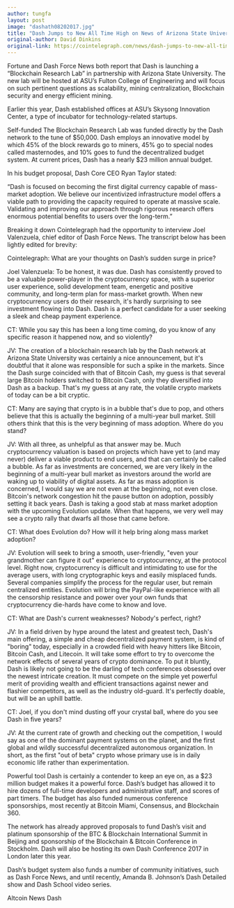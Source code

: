 ```yaml
---
author: tungfa
layout: post
image: "dashath08202017.jpg"
title: "Dash Jumps to New All Time High on News of Arizona State University Partnership, Reaches Fifth Place in Market Cap"
original-author: David Dinkins
original-link: https://cointelegraph.com/news/dash-jumps-to-new-all-time-high-on-news-of-arizona-state-university-partnership-reaches-fifth-place-in-market-cap
---
```


Fortune and Dash Force News both report that Dash is launching a “Blockchain Research Lab” in partnership with Arizona State University. The new lab will be hosted at ASU’s Fulton College of Engineering and will focus on such pertinent questions as scalability, mining centralization, Blockchain security and energy efficient mining.

Earlier this year, Dash established offices at ASU’s Skysong Innovation Center, a type of incubator for technology-related startups.

Self-funded
The Blockchain Research Lab was funded directly by the Dash network to the tune of $50,000. Dash employs an innovative model by which 45% of the block rewards go to miners, 45% go to special nodes called masternodes, and 10% goes to fund the decentralized budget system. At current prices, Dash has a nearly $23 million annual budget.

In his budget proposal, Dash Core CEO Ryan Taylor stated:

“Dash is focused on becoming the first digital currency capable of mass-market adoption. We believe our incentivized infrastructure model offers a viable path to providing the capacity required to operate at massive scale. Validating and improving our approach through rigorous research offers enormous potential benefits to users over the long-term.”

Breaking it down
Cointelegraph had the opportunity to interview Joel Valenzuela, chief editor of Dash Force News. The transcript below has been lightly edited for brevity:

Cointelegraph: What are your thoughts on Dash’s sudden surge in price?

Joel Valenzuela: To be honest, it was due. Dash has consistently proved to be a valuable power-player in the cryptocurrency space, with a superior user experience, solid development team, energetic and positive community, and long-term plan for mass-market growth. When new cryptocurrency users do their research, it's hardly surprising to see investment flowing into Dash. Dash is a perfect candidate for a user seeking a sleek and cheap payment experience.

CT: While you say this has been a long time coming, do you know of any specific reason it happened now, and so violently?

JV: The creation of a blockchain research lab by the Dash network at Arizona State University was certainly a nice announcement, but it's doubtful that it alone was responsible for such a spike in the markets. Since the Dash surge coincided with that of Bitcoin Cash, my guess is that several large Bitcoin holders switched to Bitcoin Cash, only they diversified into Dash as a backup. That's my guess at any rate, the volatile crypto markets of today can be a bit cryptic.

CT: Many are saying that crypto is in a bubble that's due to pop, and others believe that this is actually the beginning of a multi-year bull market. Still others think that this is the very beginning of mass adoption. Where do you stand?

JV: With all three, as unhelpful as that answer may be. Much cryptocurrency valuation is based on projects which have yet to (and may never) deliver a viable product to end users, and that can certainly be called a bubble. As far as investments are concerned, we are very likely in the beginning of a multi-year bull market as investors around the world are waking up to viability of digital assets. As far as mass adoption is concerned, I would say we are not even at the beginning, not even close. Bitcoin's network congestion hit the pause button on adoption, possibly setting it back years. Dash is taking a good stab at mass market adoption with the upcoming Evolution update. When that happens, we very well may see a crypto rally that dwarfs all those that came before.

CT: What does Evolution do? How will it help bring along mass market adoption?

JV: Evolution will seek to bring a smooth, user-friendly, "even your grandmother can figure it out" experience to cryptocurrency, at the protocol level. Right now, cryptocurrency is difficult and intimidating to use for the average users, with long cryptographic keys and easily misplaced funds. Several companies simplify the process for the regular user, but remain centralized entities. Evolution will bring the PayPal-like experience with all the censorship resistance and power over your own funds that cryptocurrency die-hards have come to know and love.

CT: What are Dash's current weaknesses? Nobody's perfect, right?

JV: In a field driven by hype around the latest and greatest tech, Dash's main offering, a simple and cheap decentralized payment system, is kind of "boring" today, especially in a crowded field with heavy hitters like Bitcoin, Bitcoin Cash, and Litecoin. It will take some effort to try to overcome the network effects of several years of crypto dominance. To put it bluntly, Dash is likely not going to be the darling of tech conferences obsessed over the newest intricate creation. It must compete on the simple yet powerful merit of providing wealth and efficient transactions against newer and flashier competitors, as well as the industry old-guard. It's perfectly doable, but will be an uphill battle.

CT: Joel, if you don't mind dusting off your crystal ball, where do you see Dash in five years?

JV: At the current rate of growth and checking out the competition, I would say as one of the dominant payment systems on the planet, and the first global and wildly successful decentralized autonomous organization. In short, as the first "out of beta" crypto whose primary use is in daily economic life rather than experimentation.

Powerful tool
Dash is certainly a contender to keep an eye on, as a $23 million budget makes it a powerful force. Dash’s budget has allowed it to hire dozens of full-time developers and administrative staff, and scores of part timers. The budget has also funded numerous conference sponsorships, most recently at Bitcoin Miami, Consensus, and Blockchain 360.

The network has already approved proposals to fund Dash’s visit and platinum sponsorship of the BTC & Blockchain International Summit in Beijing and sponsorship of the Blockchain & Bitcoin Conference in Stockholm. Dash will also be hosting its own Dash Conference 2017 in London later this year.

Dash’s budget system also funds a number of community initiatives, such as Dash Force News, and until recently, Amanda B. Johnson’s Dash Detailed show and Dash School video series.

Altcoin News
Dash
